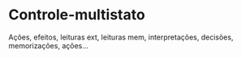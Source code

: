 Controle-multistato
===================

Ações, efeitos, leituras ext, leituras mem, interpretações, decisões, memorizações, ações...
